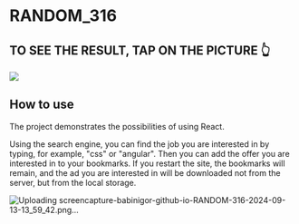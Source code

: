 # RANDOM_316
## TO SEE THE RESULT, TAP ON THE PICTURE 👆

<a href="https://babinigor.github.io/RANDOM_316/"><img src="https://github.com/user-attachments/assets/dffca14d-88f7-4c13-abf2-5e11d14a0585"/></a>

## How to use
The project demonstrates the possibilities of using React.

Using the search engine, you can find the job you are interested in by typing, for example, "css" or "angular". Then you can add the offer you are interested in to your bookmarks. If you restart the site, the bookmarks will remain, and the ad you are interested in will be downloaded not from the server, but from the local storage.

![Uploading screencapture-babinigor-github-io-RANDOM-316-2024-09-13-13_59_42.png…]()
